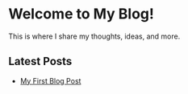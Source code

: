 # Welcome to My Blog!

This is where I share my thoughts, ideas, and more.

## Latest Posts

- [My First Blog Post](my-first-post)
